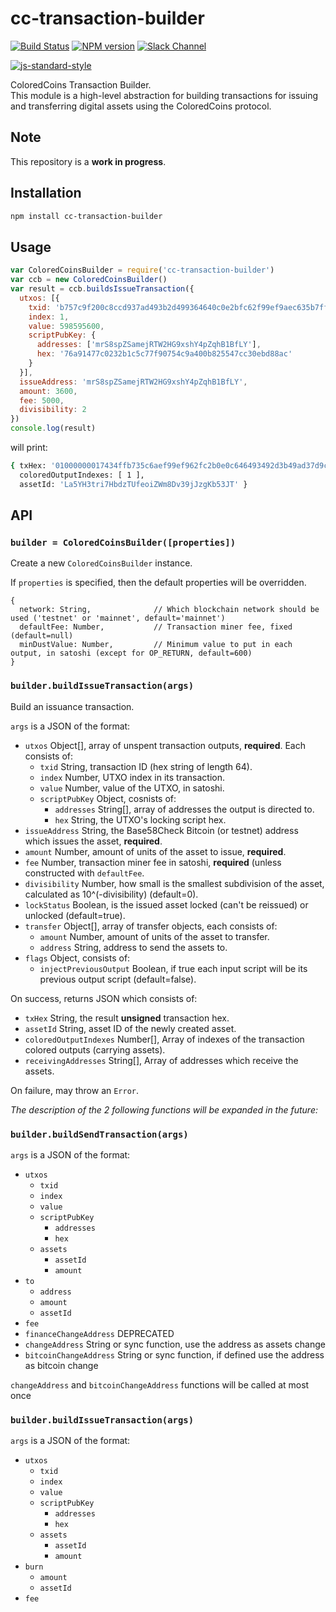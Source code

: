 # cc-transaction-builder
[![Build Status][travis-image]][travis-url] [![NPM version][npm-image]][npm-url] [![Slack Channel][slack-image]][slack-url]

[![js-standard-style](https://cdn.rawgit.com/feross/standard/master/badge.svg)](https://github.com/feross/standard)

ColoredCoins Transaction Builder.<br>
This module is a high-level abstraction for building transactions for issuing and transferring digital assets using the ColoredCoins protocol.

## Note
This repository is a **work in progress**.

## Installation

```sh
npm install cc-transaction-builder
```

## Usage

```js
var ColoredCoinsBuilder = require('cc-transaction-builder')
var ccb = new ColoredCoinsBuilder()
var result = ccb.buildsIssueTransaction({
  utxos: [{
    txid: 'b757c9f200c8ccd937ad493b2d499364640c0e2bfc62f99ef9aec635b7ff3474',
    index: 1,
    value: 598595600,
    scriptPubKey: {
      addresses: ['mrS8spZSamejRTW2HG9xshY4pZqhB1BfLY'],
      hex: '76a91477c0232b1c5c77f90754c9a400b825547cc30ebd88ac'
    }
  }],
  issueAddress: 'mrS8spZSamejRTW2HG9xshY4pZqhB1BfLY',
  amount: 3600,
  fee: 5000,
  divisibility: 2
})
console.log(result)
```

will print:

```sh
{ txHex: '01000000017434ffb735c6aef99ef962fc2b0e0c646493492d3b49ad37d9ccc800f2c957b70100000000ffffffff020000000000000000096a074343020522425088c4ad23000000001976a91477c0232b1c5c77f90754c9a400b825547cc30ebd88ac00000000',
  coloredOutputIndexes: [ 1 ],
  assetId: 'La5YH3tri7HbdzTUfeoiZWm8Dv39jJzgKb53JT' }
```

## API

### `builder = ColoredCoinsBuilder([properties])`

Create a new `ColoredCoinsBuilder` instance.

If `properties` is specified, then the default properties will be overridden.

```
{
  network: String,              // Which blockchain network should be used ('testnet' or 'mainnet', default='mainnet')
  defaultFee: Number,           // Transaction miner fee, fixed (default=null)
  minDustValue: Number,         // Minimum value to put in each output, in satoshi (except for OP_RETURN, default=600)
}
```

### `builder.buildIssueTransaction(args)`

Build an issuance transaction.

`args` is a JSON of the format:

- `utxos`              Object[], array of unspent transaction outputs, **required**. Each consists of:
  - `txid`             String, transaction ID (hex string of length 64).
  - `index`            Number, UTXO index in its transaction.
  - `value`            Number, value of the UTXO, in satoshi.
  - `scriptPubKey`     Object, cosnists of:
    - `addresses`      String[], array of addresses the output is directed to.
    - `hex`            String, the UTXO's locking script hex.
- `issueAddress`       String, the Base58Check Bitcoin (or testnet) address which issues the asset, **required**.
- `amount`             Number, amount of units of the asset to issue, **required**.
- `fee`                Number, transaction miner fee in satoshi, **required** (unless constructed with `defaultFee`.
- `divisibility`       Number, how small is the smallest subdivision of the asset, calculated as 10^(-divisibility) (default=0).
- `lockStatus`         Boolean, is the issued asset locked (can't be reissued) or unlocked (default=true).
- `transfer`           Object[], array of transfer objects, each consists of:
  - `amount`           Number, amount of units of the asset to transfer.
  - `address`          String, address to send the assets to.
- `flags`              Object, consists of:
  - `injectPreviousOutput` Boolean, if true each input script will be its previous output script (default=false).

On success, returns JSON which consists of:

- `txHex`                String, the result **unsigned** transaction hex.
- `assetId`              String, asset ID of the newly created asset.
- `coloredOutputIndexes` Number[], Array of indexes of the transaction colored outputs (carrying assets).
- `receivingAddresses`   String[], Array of addresses which receive the assets.

On failure, may throw an `Error`.

*The description of the 2 following functions will be expanded in the future:*

### `builder.buildSendTransaction(args)`

`args` is a JSON of the format:

- `utxos`
  - `txid`
  - `index`
  - `value`
  - `scriptPubKey`
    - `addresses`
    - `hex`
  - `assets`
    - `assetId`
    - `amount`
- `to`
  - `address`
  - `amount`
  - `assetId`
- `fee`
- `financeChangeAddress` DEPRECATED
- `changeAddress`  String or sync function, use the address as assets change
- `bitcoinChangeAddress` String or sync function, if defined use the address as bitcoin change

`changeAddress` and `bitcoinChangeAddress` functions will be called at most once

### `builder.buildIssueTransaction(args)`

`args` is a JSON of the format:

- `utxos`
  - `txid`
  - `index`
  - `value`
  - `scriptPubKey`
    - `addresses`
    - `hex`
  - `assets`
    - `assetId`
    - `amount`
- `burn`
  - `amount`
  - `assetId`
- `fee`

[npm-image]: https://badge.fury.io/js/cc-transaction-builder.svg
[npm-url]: https://npmjs.org/package/cc-transaction-builder
[travis-image]: https://travis-ci.org/Colored-Coins/cc-transaction-builder.svg?branch=master
[travis-url]: https://travis-ci.org/Colored-Coins/cc-transaction-builder
[slack-image]: http://slack.coloredcoins.org/badge.svg
[slack-url]: http://slack.coloredcoins.org
